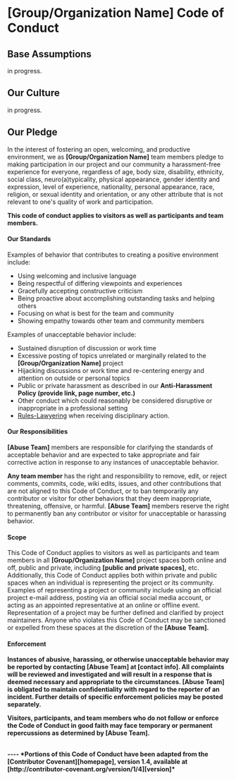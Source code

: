 # [Group/Organization Name] Code of Conduct

## Base Assumptions
in progress.

## Our Culture
in progress.

## Our Pledge

In the interest of fostering an open, welcoming, and productive environment, we as <strong>[Group/Organization Name]</strong> team members pledge to making participation in our project and our community a harassment-free experience for everyone, regardless of age, body size, disability, ethnicity, social class, neuro(a)typicality, physical appearance, gender identity and expression, level of experience, nationality, personal appearance, race, religion, or sexual identity and orientation, or any other attribute that is not relevant to one's quality of work and participation.

__This code of conduct applies to visitors as well as participants and team members.__ 

#### Our Standards

Examples of behavior that contributes to creating a positive environment include:

* Using welcoming and inclusive language
* Being respectful of differing viewpoints and experiences
* Gracefully accepting constructive criticism
* Being proactive about accomplishing outstanding tasks and helping others
* Focusing on what is best for the team and community
* Showing empathy towards other team and community members

Examples of unacceptable behavior include:

* Sustained disruption of discussion or work time
* Excessive posting of topics unrelated or marginally related to the <strong>[Group/Organization Name]</strong> project
* Hijacking discussions or work time and re-centering energy and attention on outside or personal topics
* Public or private harassment as described in our <strong>Anti-Harassment Policy (provide link, page number, etc.)</strong>
* Other conduct which could reasonably be considered disruptive or inappropriate in a professional setting
* [Rules-Lawyering](https://en.wikipedia.org/wiki/Rules_lawyer) when receiving disciplinary action. 

#### Our Responsibilities

<strong>[Abuse Team]</strong> members are responsible for clarifying the standards of acceptable behavior and are expected to take appropriate and fair corrective action in response to any instances of unacceptable behavior.

__Any team member__ has the right and responsibility to remove, edit, or reject comments, commits, code, wiki edits, issues, and other contributions that are not aligned to this Code of Conduct, or to ban temporarily any contributor or visitor for other behaviors that they deem inappropriate, threatening, offensive, or harmful. <strong>[Abuse Team]</strong> members reserve the right to permanently ban any contributor or visitor for unacceptable or harassing behavior.

#### Scope
This Code of Conduct applies to visitors as well as participants and team members in all <strong>[Group/Organization Name]</strong> project spaces both online and off, public and private, including <strong>[public and private spaces],</strong> etc. Additionally, this Code of Conduct applies both within private and public spaces when an individual is representing the project or its community. Examples of representing a project or community include using an official project e-mail address, posting via an official social media account, or acting as an appointed representative at an online or offline event. Representation of a project may be further defined and clarified by project maintainers. Anyone who violates this Code of Conduct may be sanctioned or expelled from these spaces at the discretion of the <strong>[Abuse Team].<strong>

#### Enforcement

Instances of abusive, harassing, or otherwise unacceptable behavior may be reported by contacting <strong>[Abuse Team]</strong> at <strong>[contact info].</strong> All complaints will be reviewed and investigated and will result in a response that is deemed necessary and appropriate to the circumstances. <strong>[Abuse Team]</strong> is obligated to maintain confidentiality with regard to the reporter of an incident. Further details of specific enforcement policies may be posted separately.

Visitors, participants, and team members who do not follow or enforce the Code of Conduct in good faith may face temporary or permanent repercussions as determined by <strong>[Abuse Team].</strong>

<br>
----
*Portions of this Code of Conduct have been adapted from the [Contributor Covenant][homepage], version 1.4,
available at [http://contributor-covenant.org/version/1/4][version]*


